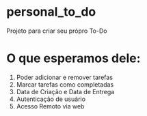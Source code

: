 # personal_to_do
Projeto para criar seu própro To-Do

# O que esperamos dele:
1) Poder adicionar e remover tarefas
2) Marcar tarefas como completadas
3) Data de Criação e Data de Entrega
4) Autenticação de usuário
5) Acesso Remoto via web
